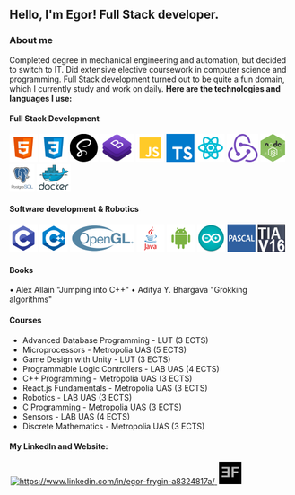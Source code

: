 ## Hello, I'm Egor! Full Stack developer.
### About me
Completed degree in mechanical engineering and automation, but decided to switch to IT. Did extensive elective coursework in computer science and programming.
Full Stack development turned out to be quite a fun domain, which I currently study and work on daily. **Here are the technologies and languages I use:**
#### Full Stack Development
![HTML5](images/html.png)
![CSS3](images/css.png)
![SASS](images/sass.png)
![Bootstrap](images/bootstrap.png)
![JavaScript](images/js.png)
![TypeSctipt](images/ts.png)
![React.js](images/react.png)
![Redux.js](images/redux.png)
![Node.js](images/node.png)
![PostgreSQL](images/sql.png)
![Docker](images/docker.png)

#### Software development & Robotics
![C](images/c.png)
![C++](images/cpp.png)
![OpenGL](images/opengl.png)
![Java](images/java.png)
![Android](images/android.png)
![Arduino](images/arduino.png)
![Pascal](images/pascal.png)
![TIA Portal](images/tiaportal.png)

#### Books
•  Alex Allain "Jumping into C++"
•  Aditya Y. Bhargava "Grokking algorithms"

#### Courses
- Advanced Database Programming - LUT (3 ECTS)
- Microprocessors - Metropolia UAS (5 ECTS)
- Game Design with Unity - LUT (3 ECTS)
- Programmable Logic Controllers - LAB UAS (4 ECTS)
- C++ Programming - Metropolia UAS (3 ECTS)
- React.js Fundamentals - Metropolia UAS (3 ECTS)
- Robotics - LAB UAS (3 ECTS)
- C Programming - Metropolia UAS (3 ECTS)
- Sensors - LAB UAS (4 ECTS)
- Discrete Mathematics - Metropolia UAS (3 ECTS)

#### My LinkedIn and Website:
<p align="left">
    <a href="https://www.linkedin.com/in/egor-frygin-a8324817a/" target="_blank"  style = "padding:2px">
        <img height="40px" src="https://raw.githubusercontent.com/rahuldkjain/github-profile-readme-generator/master/src/images/icons/Social/linked-in-alt.svg" alt="https://www.linkedin.com/in/egor-frygin-a8324817a/"/>
    </a>
    <a href="https://homykaze.github.io/index.html" target="_blank" style = "padding:2px">
        <img src="images/logo.jpg" height="40px"/>
    </a>
</p>
